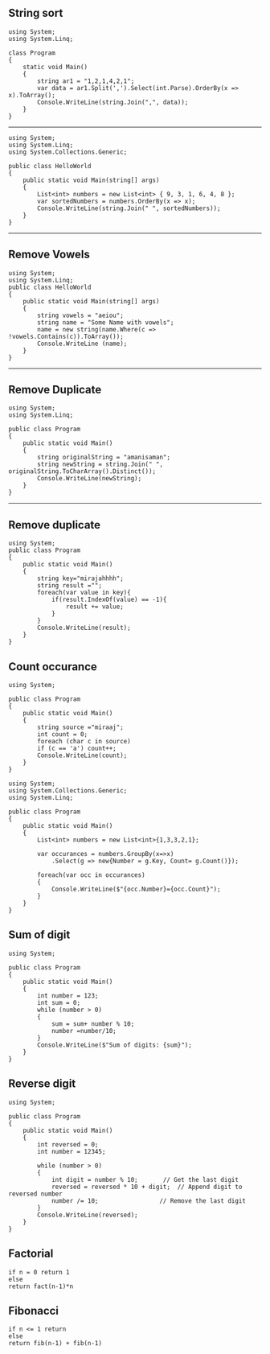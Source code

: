 ## String sort
```
using System;
using System.Linq;

class Program
{
    static void Main()
    {
        string ar1 = "1,2,1,4,2,1";
        var data = ar1.Split(',').Select(int.Parse).OrderBy(x => x).ToArray();
        Console.WriteLine(string.Join(",", data));
    }
}
```
___________________________________________________________________________________________________________________________________________________________________________________________________________________________________________________
```
using System;
using System.Linq;
using System.Collections.Generic;

public class HelloWorld
{
    public static void Main(string[] args)
    {
        List<int> numbers = new List<int> { 9, 3, 1, 6, 4, 8 };
        var sortedNumbers = numbers.OrderBy(x => x);
        Console.WriteLine(string.Join(" ", sortedNumbers));
    }
}
```
____________________________________________________________________________________________________________________________________________________________________________________________________________________________________________________
## Remove Vowels
```
using System;
using System.Linq;
public class HelloWorld
{
    public static void Main(string[] args)
    {
        string vowels = "aeiou";
        string name = "Some Name with vowels";
        name = new string(name.Where(c => !vowels.Contains(c)).ToArray());
        Console.WriteLine (name);
    }
}
```
_________________________________________________________________________________________________________________________________________________________
## Remove Duplicate
```
using System;
using System.Linq;
					
public class Program
{
	public static void Main()
	{
		string originalString = "amanisaman";
		string newString = string.Join(" ", originalString.ToCharArray().Distinct());
		Console.WriteLine(newString);
	}
}
```
___________________________________________________________________________________________________________________________________________________
## Remove duplicate
```
using System;				
public class Program
{
	public static void Main()
	{
		string key="mirajahhhh";
		string result ="";
		foreach(var value in key){
			if(result.IndexOf(value) == -1){
				result += value;
			}			
		}
		Console.WriteLine(result);
	}
}
```
## Count occurance
```
using System;
					
public class Program
{
	public static void Main()
	{
		string source ="miraaj";
		int count = 0;
		foreach (char c in source) 
  		if (c == 'a') count++;
		Console.WriteLine(count);
	}
}
```
```
using System;
using System.Collections.Generic;
using System.Linq;
					
public class Program
{
	public static void Main()
	{
		List<int> numbers = new List<int>{1,3,3,2,1};
		
		var occurances = numbers.GroupBy(x=>x)
			.Select(g => new{Number = g.Key, Count= g.Count()});
		
		foreach(var occ in occurances)
		{
			Console.WriteLine($"{occ.Number}={occ.Count}");
		}
	}
}
```
## Sum of digit
```
using System;
				
public class Program
{
	public static void Main()
	{
		int number = 123;
        int sum = 0;
        while (number > 0)
        {
            sum = sum+ number % 10;	 
            number =number/10;     
        }
        Console.WriteLine($"Sum of digits: {sum}");
	}
}
```
## Reverse digit
```
using System;
				
public class Program
{
	public static void Main()
	{
		int reversed = 0;
		int number = 12345;

        while (number > 0)
        {
            int digit = number % 10;       // Get the last digit
            reversed = reversed * 10 + digit;  // Append digit to reversed number
            number /= 10;                 // Remove the last digit
        }
        Console.WriteLine(reversed);
	}
}
```
## Factorial
```
if n = 0 return 1
else
return fact(n-1)*n
```
## Fibonacci
```
if n <= 1 return
else
return fib(n-1) + fib(n-1)
```

